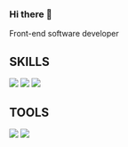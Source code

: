 ### Hi there 👋

Front-end software developer 


## SKILLS 
<img src="https://img.shields.io/badge/React-20232A?style=for-the-badge&logo=react&logoColor=61DAFB"> <img src="https://img.shields.io/badge/styled--components-DB7093?style=for-the-badge&logo=styled-components&logoColor=white"> <img src="https://img.shields.io/badge/Redux-593D88?style=for-the-badge&logo=redux&logoColor=white">
## TOOLS
<img src="https://img.shields.io/badge/Figma-F24E1E?style=for-the-badge&logo=figma&logoColor=white"> <img src="https://aleen42.github.io/badges/src/photoshop.svg">
<!--
**chalkos-eche/chalkos-eche** is a ✨ _special_ ✨ repository because its `README.md` (this file) appears on your GitHub profile.

Here are some ideas to get you started:

- 🔭 I’m currently working on ...
- 🌱 I’m currently learning ...
- 👯 I’m looking to collaborate on ...
- 🤔 I’m looking for help with ...
- 💬 Ask me about ...
- 📫 How to reach me: ...
- 😄 Pronouns: ...
- ⚡ Fun fact: ...
-->

